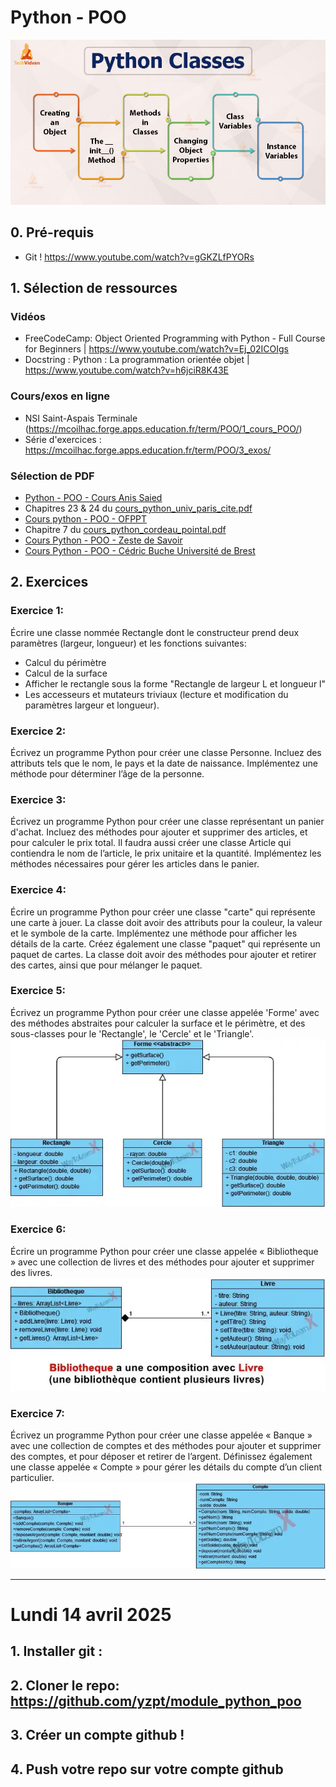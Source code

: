 # Python - POO

![alt text](image-1.png)

## 0. Pré-requis

* Git ! https://www.youtube.com/watch?v=gGKZLfPYORs


## 1. Sélection de ressources

### Vidéos
* FreeCodeCamp: Object Oriented Programming with Python - Full Course for Beginners | https://www.youtube.com/watch?v=Ej_02ICOIgs
* Docstring : Python : La programmation orientée objet | https://www.youtube.com/watch?v=h6jciR8K43E
  
### Cours/exos en ligne
* NSI Saint-Aspais Terminale (https://mcoilhac.forge.apps.education.fr/term/POO/1_cours_POO/)
* Série d'exercices : https://mcoilhac.forge.apps.education.fr/term/POO/3_exos/

### Sélection de PDF
* [Python - POO - Cours Anis Saied](cours/cours_python_poo_anis_saied.pdf)
* Chapitres 23 & 24 du [cours_python_univ_paris_cite.pdf](cours/cours_python_univ_paris_cite.pdf)
* [Cours python - POO - OFPPT](cours/cours_python_poo_ofppt.pdf)
* Chapitre 7 du [cours_python_cordeau_pointal.pdf](cours/cours_python_cordeau_pointal.pdf)
* [Cours Python - POO - Zeste de Savoir](cours/cours_python_poo_zeste_de_savoir.pdf)
* [Cours Python - POO - Cédric Buche Université de Brest](cours/cours_python_poo_buche_univ_brest.pdf)

## 2. Exercices

### Exercice 1:
Écrire une classe nommée Rectangle dont le constructeur prend deux paramètres (largeur, longueur) et les fonctions suivantes:
- Calcul du périmètre
- Calcul de la surface
- Afficher le rectangle sous la forme "Rectangle de largeur L et longueur l"
- Les accesseurs et mutateurs triviaux (lecture et modification du paramètres largeur et longueur).

### Exercice 2:
Écrivez un programme Python pour créer une classe Personne. Incluez des attributs tels que le nom, le pays et la date de naissance. Implémentez une méthode pour déterminer l’âge de la personne.

### Exercice 3:
Écrivez un programme Python pour créer une classe représentant un panier d'achat. Incluez des méthodes pour ajouter et supprimer des articles, et pour calculer le prix total.
Il faudra aussi créer une classe Article qui contiendra le nom de l’article, le prix unitaire et la quantité. Implémentez les méthodes nécessaires pour gérer les articles dans le panier.

### Exercice 4:
Écrire un programme Python pour créer une classe "carte" qui représente une carte à jouer. La classe doit avoir des attributs pour la couleur, la valeur et le symbole de la carte. Implémentez une méthode pour afficher les détails de la carte.
Créez également une classe "paquet" qui représente un paquet de cartes. La classe doit avoir des méthodes pour ajouter et retirer des cartes, ainsi que pour mélanger le paquet.

### Exercice 5:
Écrivez un programme Python pour créer une classe appelée 'Forme' avec des méthodes abstraites pour calculer la surface et le périmètre, et des sous-classes pour le 'Rectangle', le 'Cercle' et le 'Triangle'.
![alt text](exercices/image.png)

### Exercice 6:
Écrire un programme Python pour créer une classe appelée « Bibliotheque » avec une collection de livres et des méthodes pour ajouter et supprimer des livres.
![alt text](exercices/image-1.png)

### Exercice 7:
Écrivez un programme Python pour créer une classe appelée « Banque » avec une collection de comptes et des méthodes pour ajouter et supprimer des comptes, et pour déposer et retirer de l’argent. Définissez également une classe appelée « Compte » pour gérer les détails du compte d’un client particulier.
![alt text](exercices/image-2.png)

<hr>

# Lundi 14 avril 2025

## 1. Installer git :
## 2. Cloner le repo: https://github.com/yzpt/module_python_poo
## 3. Créer un compte github !
## 4. Push votre repo sur votre compte github